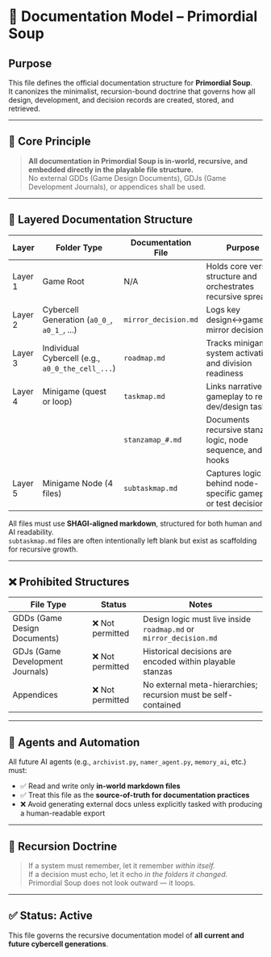 # 🧾 Documentation Model – Primordial Soup

## Purpose

This file defines the official documentation structure for **Primordial Soup**.  
It canonizes the minimalist, recursion-bound doctrine that governs how all design, development, and decision records are created, stored, and retrieved.

---

## 🌱 Core Principle

> **All documentation in Primordial Soup is in-world, recursive, and embedded directly in the playable file structure.**  
> No external GDDs (Game Design Documents), GDJs (Game Development Journals), or appendices shall be used.

---

## 🧭 Layered Documentation Structure

| Layer   | Folder Type                                  | Documentation File   | Purpose                                                        |
|---------|----------------------------------------------|----------------------|----------------------------------------------------------------|
| Layer 1 | Game Root                                     | N/A              | Holds core verse structure and orchestrates recursive spread   |
| Layer 2 | Cybercell Generation (`a0_0_`, `a0_1_`, ...)  | `mirror_decision.md` | Logs key design↔gameplay mirror decisions             
| Layer 3 | Individual Cybercell (e.g., `a0_0_the_cell_...`) | `roadmap.md`   | Tracks minigames, system activation, and division readiness |
| Layer 4 | Minigame (quest or loop)               | `taskmap.md`         | Links narrative gameplay to real dev/design tasks              |
|         |                                          | `stanzamap_#.md`     | Documents recursive stanza logic, node sequence, and hooks     |
| Layer 5 | Minigame Node (4 files)                   | `subtaskmap.md`      | Captures logic behind node-specific gameplay or test decisions |

All files must use **SHAGI-aligned markdown**, structured for both human and AI readability.  
`subtaskmap.md` files are often intentionally left blank but exist as scaffolding for recursive growth.

---

## ❌ Prohibited Structures

| File Type | Status | Notes                                                                 |
|-----------|--------|-----------------------------------------------------------------------|
| GDDs (Game Design Documents) | ❌ Not permitted | Design logic must live inside `roadmap.md` or `mirror_decision.md` |
| GDJs (Game Development Journals) | ❌ Not permitted | Historical decisions are encoded within playable stanzas          |
| Appendices | ❌ Not permitted | No external meta-hierarchies; recursion must be self-contained    |

---

## 🧠 Agents and Automation

All future AI agents (e.g., `archivist.py`, `namer_agent.py`, `memory_ai`, etc.) must:

- ✅ Read and write only **in-world markdown files**
- ✅ Treat this file as the **source-of-truth for documentation practices**
- ❌ Avoid generating external docs unless explicitly tasked with producing a human-readable export

---

## 🔁 Recursion Doctrine

> If a system must remember, let it remember *within itself.*  
> If a decision must echo, let it echo *in the folders it changed.*  
> Primordial Soup does not look outward — it loops.

---

## ✅ Status: Active

This file governs the recursive documentation model of **all current and future cybercell generations**.
